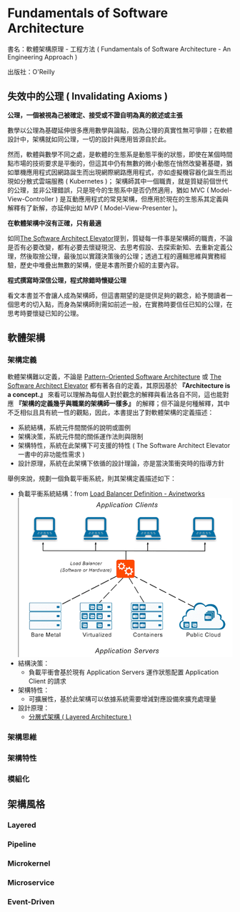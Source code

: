 # Fundamentals of Software Architecture

書名：軟體架構原理 - 工程方法 ( Fundamentals of Software Architecture - An Engineering Approach )

出版社：O'Reilly

## 失效中的公理 ( Invalidating Axioms )

**公理，一個被視為己被確定、接受或不證自明為真的敘述或主張**

數學以公理為基礎延伸很多應用數學與論點，因為公理的真實性無可爭辯；在軟體設計中，架構就如同公理，一切的設計與應用皆源自於此。

然而，軟體與數學不同之處，是軟體的生態系是動態平衡的狀態，即使在某個時間點市場的技術要求是平衡的，但這其中仍有無數的微小動態在悄然改變著基礎，猶如單機應用程式因網路誕生而出現網際網路應用程式，亦如虛擬機容器化誕生而出現如分散式雲端服務 ( Kubernetes )； 架構師其中一個職責，就是質疑前個世代的公理，並非公理錯誤，只是現今的生態系中是否仍然適用，猶如 MVC ( Model-View-Controller ) 是互動應用程式的常見架構，但應用於現在的生態系其定義與解釋有了新解，亦延伸出如 MVP ( Model-View-Presenter )。

**在軟體架構中沒有正確，只有最適**

如同[The Software Architect Elevator](./the-software-architect-elevator.md)提到，質疑每一件事是架構師的職責，不論是否有必要改變，都有必要去懷疑現況、去思考假設、去探索新知、去重新定義公理，然後取捨公理，最後加以實踐決策後的公理；透過工程的邏輯思維與實務經驗，歷史中堆疊出無數的架構，便是本書所要介紹的主要內容。

**程式撰寫時深信公理，程式除錯時懷疑公理**

看文本書並不會讓人成為架構師，但這書期望的是提供足夠的觀念，給予閱讀者一個思考的切入點，而身為架構師則需如前述一般，在實務時要信任已知的公理，在思考時要懷疑已知的公理。

## 軟體架構

### 架構定義

軟體架構難以定義，不論是 [Pattern-Oriented Software Architecture](../software-engineering/architecture_pattern.md) 或 [The Software Architect Elevator](./the-software-architect-elevator.md) 都有著各自的定義，其原因基於 **『Architecture is a concept.』** 來看可以理解為每個人對於觀念的解釋與看法各自不同，這也能對應 **『架構的定義幾乎與職業的架構師一樣多』** 的解釋；但不論是何種解釋，其中不乏相似且具有統一性的觀點，因此，本書提出了對軟體架構的定義描述：

+ 系統結構，系統元件間關係的說明或圖例
+ 架構決策，系統元件間的關係運作法則與限制
+ 架構特性，系統在此架構下可支援的特性 ( The Software Architect Elevator 一書中的非功能性需求 )
+ 設計原理，系統在此架構下依循的設計理論，亦是當決策衝突時的指導方針

舉例來說，規劃一個負載平衝系統，則其架構定義描述如下：

+ 負載平衝系統結構：from [Load Balancer Definition - Avinetworks](https://avinetworks.com/glossary/load-balancer/)
![load-balancer-system-diagram](./img/avinetworks-load-balancer-system-diagram.png)
+ 結構決策：
    - 負載平衝會基於現有 Application Servers 運作狀態配置 Application Client 的請求
+ 架構特性：
    - 可擴展性，基於此架構可以依據系統需要增減對應設備來擴充處理量
+ 設計原理：
    - [分層式架構 ( Layered Architecture )](https://cs.uwaterloo.ca/~m2nagapp/courses/CS446/1195/Arch_Design_Activity/Layered.pdf)

### 架構思維

### 架構特性

### 模組化

## 架構風格

### Layered

### Pipeline

### Microkernel

### Microservice

### Event-Driven
